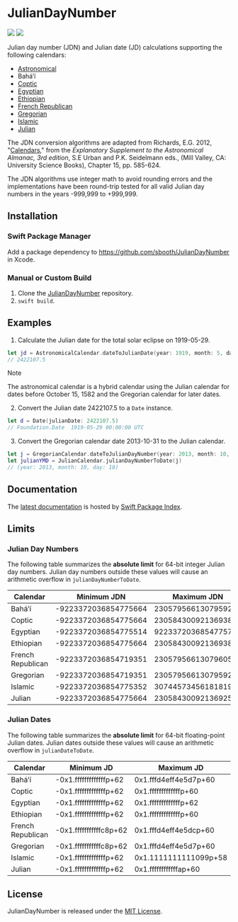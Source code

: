 # JulianDayNumber

[![](https://img.shields.io/endpoint?url=https%3A%2F%2Fswiftpackageindex.com%2Fapi%2Fpackages%2Fsbooth%2FJulianDayNumber%2Fbadge%3Ftype%3Dswift-versions)](https://swiftpackageindex.com/sbooth/JulianDayNumber)
[![](https://img.shields.io/endpoint?url=https%3A%2F%2Fswiftpackageindex.com%2Fapi%2Fpackages%2Fsbooth%2FJulianDayNumber%2Fbadge%3Ftype%3Dplatforms)](https://swiftpackageindex.com/sbooth/JulianDayNumber)

Julian day number (JDN) and Julian date (JD) calculations supporting the following calendars:
- [Astronomical](https://swiftpackageindex.com/sbooth/juliandaynumber/main/documentation/juliandaynumber/astronomicalcalendar)
- Baháʼí
- [Coptic](https://swiftpackageindex.com/sbooth/juliandaynumber/main/documentation/juliandaynumber/copticcalendar)
- [Egyptian](https://swiftpackageindex.com/sbooth/juliandaynumber/main/documentation/juliandaynumber/egyptiancalendar)
- [Ethiopian](https://swiftpackageindex.com/sbooth/juliandaynumber/main/documentation/juliandaynumber/ethiopiancalendar)
- [French Republican](https://swiftpackageindex.com/sbooth/juliandaynumber/main/documentation/juliandaynumber/frenchrepublicancalendar)
- [Gregorian](https://swiftpackageindex.com/sbooth/juliandaynumber/main/documentation/juliandaynumber/gregoriancalendar)
- [Islamic](https://swiftpackageindex.com/sbooth/juliandaynumber/main/documentation/juliandaynumber/islamiccalendar)
- [Julian](https://swiftpackageindex.com/sbooth/juliandaynumber/main/documentation/juliandaynumber/juliancalendar)

The JDN conversion algorithms are adapted from Richards, E.G. 2012, "[Calendars](https://aa.usno.navy.mil/downloads/c15_usb_online.pdf)," from the *Explanatory Supplement to the Astronomical Almanac, 3rd edition*, S.E Urban and P.K. Seidelmann eds., (Mill Valley, CA: University Science Books), Chapter 15, pp. 585-624.

The JDN algorithms use integer math to avoid rounding errors and the implementations have been round-trip tested for all valid Julian day numbers in the years -999,999 to +999,999.

## Installation

### Swift Package Manager

Add a package dependency to https://github.com/sbooth/JulianDayNumber in Xcode.

### Manual or Custom Build

1. Clone the [JulianDayNumber](https://github.com/sbooth/JulianDayNumber) repository.
2. `swift build`.

## Examples

1. Calculate the Julian date for the total solar eclipse on 1919-05-29.

```swift
let jd = AstronomicalCalendar.dateToJulianDate(year: 1919, month: 5, day: 29)
// 2422107.5
```

> [!NOTE]
> The astronomical calendar is a hybrid calendar using the Julian calendar for dates before October 15, 1582 and the Gregorian calendar for later dates.

2. Convert the Julian date 2422107.5 to a `Date` instance.

```swift
let d = Date(julianDate: 2422107.5)
// Foundation.Date	1919-05-29 00:00:00 UTC
```

3. Convert the Gregorian calendar date 2013-10-31 to the Julian calendar.

```swift
let j = GregorianCalendar.dateToJulianDayNumber(year: 2013, month: 10, day: 31)
let julianYMD = JulianCalendar.julianDayNumberToDate(j)
// (year: 2013, month: 10, day: 18)
```

## Documentation

The [latest documentation](https://swiftpackageindex.com/sbooth/JulianDayNumber/main/documentation/juliandaynumber) is hosted by [Swift Package Index](https://swiftpackageindex.com).

## Limits

### Julian Day Numbers

The following table summarizes the **absolute limit** for 64-bit integer Julian day numbers. Julian day numbers outside these values will cause an arithmetic overflow in `julianDayNumberToDate`.

| Calendar | Minimum JDN | Maximum JDN |
| --- | --- | --- |
| Baháʼí | -9223372036854775664 | 2305795661307959248 |
| Coptic | -9223372036854775664 | 2305843009213693827 |
| Egyptian | -9223372036854775514 | 9223372036854775760 |
| Ethiopian | -9223372036854775664 | 2305843009213693827 |
| French Republican | -9223372036854719351 | 2305795661307960548 |
| Gregorian | -9223372036854719351 | 2305795661307959247 |
| Islamic | -9223372036854775352 | 307445734561818195 |
| Julian | -9223372036854775664 | 2305843009213692550 |

### Julian Dates

The following table summarizes the **absolute limit** for 64-bit floating-point Julian dates. Julian dates outside these values will cause an arithmetic overflow in `julianDateToDate`.

| Calendar | Minimum JD | Maximum JD |
| --- | --- | --- |
| Baháʼí | -0x1.fffffffffffffp+62 | 0x1.fffd4eff4e5d7p+60 |
| Coptic | -0x1.fffffffffffffp+62 | 0x1.fffffffffffffp+60 |
| Egyptian | -0x1.fffffffffffffp+62 | 0x1.fffffffffffffp+62 |
| Ethiopian | -0x1.fffffffffffffp+62 | 0x1.fffffffffffffp+60 |
| French Republican | -0x1.fffffffffffc8p+62 | 0x1.fffd4eff4e5dcp+60 |
| Gregorian | -0x1.fffffffffffc8p+62 | 0x1.fffd4eff4e5d7p+60 |
| Islamic | -0x1.fffffffffffffp+62 | 0x1.1111111111099p+58 |
| Julian | -0x1.fffffffffffffp+62 | 0x1.ffffffffffffap+60 |

## License

JulianDayNumber is released under the [MIT License](https://github.com/sbooth/JulianDayNumber/blob/main/LICENSE.txt).
